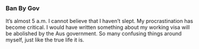 ### Ban By Gov
It’s almost 5 a.m. I cannot believe that I haven’t slept. My procrastination has become critical. I would have written something about my working visa will be abolished by the Aus government. So many confusing things around myself, just like the true life it is.
